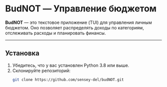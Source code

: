 # BudNOT — Управление бюджетом

**BudNOT** — это текстовое приложение (TUI) для управления личным бюджетом. Оно позволяет распределять доходы по категориям, отслеживать расходы и планировать финансы.

---

## Установка

1. Убедитесь, что у вас установлен Python 3.8 или выше.
2. Склонируйте репозиторий:
   ```bash
   git clone https://github.com/sensey-del/budNOT.git

